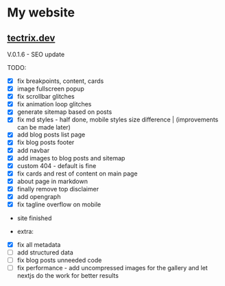 # My website

## [tectrix.dev](https://www.tectrix.dev)

V.0.1.6 - SEO update

TODO:

- [x] fix breakpoints, content, cards
- [x] image fullscreen popup
- [x] fix scrollbar glitches
- [x] fix animation loop glitches
- [x] generate sitemap based on posts
- [x] fix md styles - half done, mobile styles size difference | (improvements can be made later)
- [x] add blog posts list page
- [x] fix blog posts footer
- [x] add navbar
- [x] add images to blog posts and sitemap
- [x] custom 404 - default is fine
- [x] fix cards and rest of content on main page
- [x] about page in markdown
- [x] finally remove top disclaimer
- [x] add opengraph
- [x] fix tagline overflow on mobile
- site finished

- extra:
- [x] fix all metadata
- [ ] add structured data
- [ ] fix blog posts unneeded code
- [ ] fix performance - add uncompressed images for the gallery and let nextjs do the work for better results
